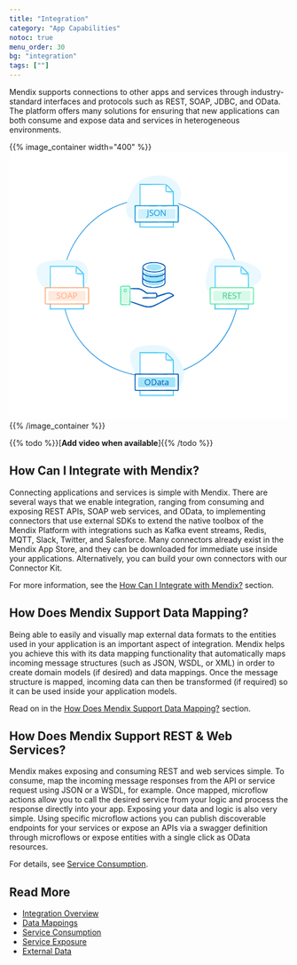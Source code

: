 ```yaml
---
title: "Integration"
category: "App Capabilities"
notoc: true
menu_order: 30
bg: "integration"
tags: [""]
---
```


Mendix supports connections to other apps and services through industry-standard interfaces and protocols such as REST, SOAP, JDBC, and OData. The platform offers many solutions for ensuring that new applications can both consume and expose data and services in heterogeneous environments.

{{% image_container width="400" %}}
![](attachments/integration-overview.png)
{{% /image_container %}}

{{% todo %}}[**Add video when available**]{{% /todo %}}

## How Can I Integrate with Mendix?

Connecting applications and services is simple with Mendix. There are several ways that we enable integration, ranging from consuming and exposing REST APIs, SOAP web services, and OData, to implementing connectors that use external SDKs to extend the native toolbox of the Mendix Platform with integrations such as Kafka event streams, Redis, MQTT, Slack, Twitter, and Salesforce. Many connectors already exist in the Mendix App Store, and they can be downloaded for immediate use inside your applications. Alternatively, you can build your own connectors with our Connector Kit. 

For more information, see the [How Can I Integrate with Mendix?](integration-overview#integrate-with) section.

## How Does Mendix Support Data Mapping?

Being able to easily and visually map external data formats to the entities used in your application is an important aspect of integration. Mendix helps you achieve this with its data mapping functionality that automatically maps incoming message structures (such as JSON, WSDL, or XML) in order to create domain models (if desired) and data mappings. Once the message structure is mapped, incoming data can then be transformed (if required) so it can be used inside your application models.

Read on in the [How Does Mendix Support Data Mapping?](data-mappings#data-mapping) section.

## How Does Mendix Support REST & Web Services?

Mendix makes exposing and consuming REST and web services simple. To consume, map the incoming message responses from the API or service request using JSON or a WSDL, for example. Once mapped, microflow actions allow you to call the desired service from your logic and process the response directly into your app. Exposing your data and logic is also very simple. Using specific microflow actions you can publish discoverable endpoints for your services or expose an APIs via a swagger definition through microflows or expose entities with a single click as OData resources.

For details, see [Service Consumption](consuming-services).

## Read More

* [Integration Overview](integration-overview)
* [Data Mappings](data-mappings)
* [Service Consumption](consuming-services)
* [Service Exposure](service-exposure)
* [External Data](importing-data)

